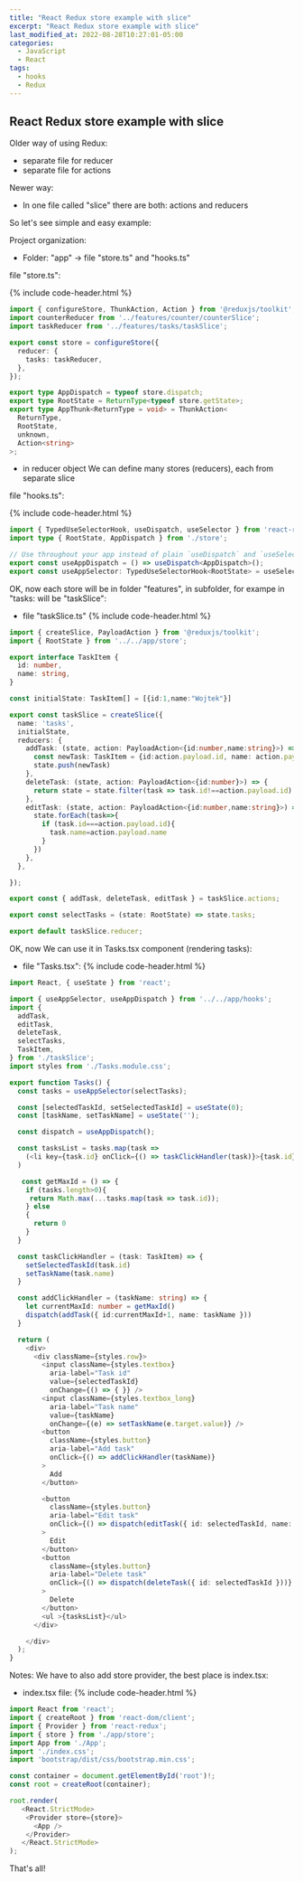 ```yaml
---
title: "React Redux store example with slice"
excerpt: "React Redux store example with slice"
last_modified_at: 2022-08-28T10:27:01-05:00
categories:
  - JavaScript
  - React
tags: 
  - hooks
  - Redux
---
```


<!-- short introduction -->
## React Redux store example with slice

Older way of using Redux: 
- separate file for reducer
- separate file for actions

Newer way:
- In one file called "slice" there are both: actions and reducers

So let's see simple and easy example:

Project organization:
- Folder: "app" -> file "store.ts" and "hooks.ts"

file "store.ts":

{% include code-header.html %}
```ts
import { configureStore, ThunkAction, Action } from '@reduxjs/toolkit';
import counterReducer from '../features/counter/counterSlice';
import taskReducer from '../features/tasks/taskSlice';

export const store = configureStore({
  reducer: {
    tasks: taskReducer,
  },
});

export type AppDispatch = typeof store.dispatch;
export type RootState = ReturnType<typeof store.getState>;
export type AppThunk<ReturnType = void> = ThunkAction<
  ReturnType,
  RootState,
  unknown,
  Action<string>
>;

```

- in reducer object We can define many stores (reducers), each from separate slice

file "hooks.ts":

{% include code-header.html %}
```ts
import { TypedUseSelectorHook, useDispatch, useSelector } from 'react-redux';
import type { RootState, AppDispatch } from './store';

// Use throughout your app instead of plain `useDispatch` and `useSelector`
export const useAppDispatch = () => useDispatch<AppDispatch>();
export const useAppSelector: TypedUseSelectorHook<RootState> = useSelector;
```

OK, now each store will be in folder "features", in subfolder, for exampe in "tasks: will be "taskSlice":

- file "taskSlice.ts"
{% include code-header.html %}
```ts
import { createSlice, PayloadAction } from '@reduxjs/toolkit';
import { RootState } from '../../app/store';

export interface TaskItem {
  id: number,
  name: string,
}

const initialState: TaskItem[] = [{id:1,name:"Wojtek"}]

export const taskSlice = createSlice({
  name: 'tasks',
  initialState,
  reducers: {
    addTask: (state, action: PayloadAction<{id:number,name:string}>) => {
      const newTask: TaskItem = {id:action.payload.id, name: action.payload.name}
      state.push(newTask)
    },
    deleteTask: (state, action: PayloadAction<{id:number}>) => {
      return state = state.filter(task => task.id!==action.payload.id)
    },
    editTask: (state, action: PayloadAction<{id:number,name:string}>) => {
      state.forEach(task=>{
        if (task.id===action.payload.id){
          task.name=action.payload.name
        }
      })
    },
  },

});

export const { addTask, deleteTask, editTask } = taskSlice.actions;

export const selectTasks = (state: RootState) => state.tasks;

export default taskSlice.reducer;
```

OK, now We can use it in Tasks.tsx component (rendering tasks):

- file "Tasks.tsx":
{% include code-header.html %}
```ts
import React, { useState } from 'react';

import { useAppSelector, useAppDispatch } from '../../app/hooks';
import {
  addTask,
  editTask,
  deleteTask,
  selectTasks,
  TaskItem,
} from './taskSlice';
import styles from './Tasks.module.css';

export function Tasks() {
  const tasks = useAppSelector(selectTasks);

  const [selectedTaskId, setSelectedTaskId] = useState(0);
  const [taskName, setTaskName] = useState('');

  const dispatch = useAppDispatch();

  const tasksList = tasks.map(task =>
    (<li key={task.id} onClick={() => taskClickHandler(task)}>{task.id} : {task.name}</li>)
  )

   const getMaxId = () => {
    if (tasks.length>0){
     return Math.max(...tasks.map(task => task.id));
    } else 
    {
      return 0
    }
  }

  const taskClickHandler = (task: TaskItem) => {
    setSelectedTaskId(task.id)
    setTaskName(task.name)
  }

  const addClickHandler = (taskName: string) => {
    let currentMaxId: number = getMaxId()
    dispatch(addTask({ id:currentMaxId+1, name: taskName }))
  }

  return (
    <div>
      <div className={styles.row}>
        <input className={styles.textbox}
          aria-label="Task id"
          value={selectedTaskId}
          onChange={() => { }} />
        <input className={styles.textbox_long}
          aria-label="Task name"
          value={taskName}
          onChange={(e) => setTaskName(e.target.value)} />
        <button
          className={styles.button}
          aria-label="Add task"
          onClick={() => addClickHandler(taskName)}
        >
          Add
        </button>

        <button
          className={styles.button}
          aria-label="Edit task"
          onClick={() => dispatch(editTask({ id: selectedTaskId, name: taskName }))}
        >
          Edit
        </button>
        <button
          className={styles.button}
          aria-label="Delete task"
          onClick={() => dispatch(deleteTask({ id: selectedTaskId }))}
        >
          Delete
        </button>
        <ul >{tasksList}</ul>
      </div>

    </div>
  );
}
```

Notes:
We have to also add store provider, the best place is index.tsx:

- index.tsx file:
{% include code-header.html %}
```js
import React from 'react';
import { createRoot } from 'react-dom/client';
import { Provider } from 'react-redux';
import { store } from './app/store';
import App from './App';
import './index.css';
import 'bootstrap/dist/css/bootstrap.min.css';

const container = document.getElementById('root')!;
const root = createRoot(container);

root.render(
   <React.StrictMode>
    <Provider store={store}>
      <App />
    </Provider>
   </React.StrictMode>
);
```

That's all!






